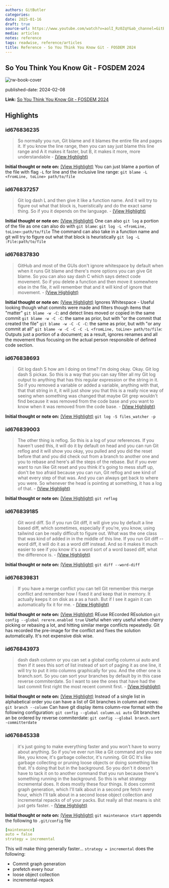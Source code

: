 ```yaml
---
authors: GitButler
categories:
date: 2025-01-16
draft: true
source-url: https://www.youtube.com/watch?v=aolI_Rz0ZqY&ab_channel=GitButler
media: articles
notes: reference
tags: readwise, reference/articles
title: Reference - So You Think You Know Git - FOSDEM 2024
---
```


## So You Think You Know Git - FOSDEM 2024

![rw-book-cover](https://i.ytimg.com/vi/aolI_Rz0ZqY/maxresdefault.jpg)

published-date: 2024-02-08

**Link:** [So You Think You Know Git - FOSDEM 2024](https://www.youtube.com/watch?v=aolI_Rz0ZqY&ab_channel=GitButler)

## Highlights

### id676836235

> So normally you run, Git blame and it blames the entire file and pages it. If you know the line range, then you can say just blame this line range and A it makes it faster, but B, it makes it more, more understandable
> \- [(View Highlight)](https://read.readwise.io/read/01hpk5f9emg3qsqrfj8ty6rq1j)

**Initial thought or note on:** [(View Highlight)](https://read.readwise.io/read/01hpk5f9emg3qsqrfj8ty6rq1j)
You can just blame a portion of the file with flag `-L` for line and the inclusive line range: `git blame -L <fromLine, toLine> path/to/file`

### id676837257

> Git log dash L and then give it like a function name. And it will try to figure out what that block is, hueristically and do the exact same thing. So if you it depends on the language.
> \- [(View Highlight)](https://read.readwise.io/read/01hpk5vd3jgv67n04t0khgh4dq)

**Initial thought or note on:** [(View Highlight)](https://read.readwise.io/read/01hpk5vd3jgv67n04t0khgh4dq)
One can also `git log` a portion of the file as one can also do with `git blame`: `git log -L <fromLine, toLine>:path/to/file`
The command can also take in a function name and git will try to figure out what that block is heuristically
`git log -L :File:path/to/file`

### id676837830

> GitHub and most of the GUIs don't ignore whitespace by default when when it runs Git blame and there's more options you can give Git blame. So you can also say dash C which says detect code movement. So if you delete a function and then move it somewhere else
> in the file, it will remember that and it will kind of ignore that movement.
> \- [(View Highlight)](https://read.readwise.io/read/01hpk62atp59mrdypqa92fzaxj)

**Initial thought or note on:** [(View Highlight)](https://read.readwise.io/read/01hpk62atp59mrdypqa92fzaxj)
Ignores Whitespace - Useful looking though what commits were made and filters though items that "matter"
`git blame -w -C`: and detect lines moved or copied in the same commit
`git blame -w -C -C`: the same as prior, but with "or the commit that created the file"
`git blame -w -C -C -C`: the same as prior, but with "or any commit at all"
`git blame -w -C -C -C -L <fromLine, toLine> path/to/file`: Outputs just a portion of a document; as a result, ignores renames and all the movement thus focusing on the actual person responsible of defined code section.

### id676838693

> Git log dash S how am I doing on time? I'm doing okay. Okay. Git log dash S pickax. So this is a way that you can say filter all my Git log output to anything that has this regular expression or the string in it. So if you removed a variable or added a variable, anything with that, that that string in it, it will just show you that this is a really nice way of seeing when something was changed that maybe Git grep wouldn't find because it was removed from the code base and you want to know when it was removed from the code base.
> \- [(View Highlight)](https://read.readwise.io/read/01hpk6k31hccenkfdt3438f74t)

**Initial thought or note on:** [(View Highlight)](https://read.readwise.io/read/01hpk6k31hccenkfdt3438f74t)
`git log -S files_watcher -p`

### id676839003

> The other thing is reflog. So this is a log of your references. If you haven't used this, it will do it by default on head and you can run Git reflog and it will show you okay, you pulled and you did the reset before that and you did check out from a branch to another one and you to rebase and here's all the steps of the rebase. But if you ever want to run like Git reset and you think it's going to mess stuff up, don't be too afraid because you can run, Git reflog and see kind of what every step of that was. And you can always get back to where you were. So whenever the head is pointing at something, it has a log of that.
> \- [(View Highlight)](https://read.readwise.io/read/01hpk6n8h2ac9bhx9rdwy1ghsz)

**Initial thought or note on:** [(View Highlight)](https://read.readwise.io/read/01hpk6n8h2ac9bhx9rdwy1ghsz)
`git reflog`

### id676839185

> Git word diff. So if you run Git diff, it will give you by default a line based diff, which sometimes, especially if you're, you know, using tailwind can be really difficult to figure out. What was the one class that was kind of added in in the middle of this line. If you run Git diff -- word diff, it will do it as a word diff instead. And so it makes it much easier to see if you know it's a word sort of a word based diff, what the difference is.
> \- [(View Highlight)](https://read.readwise.io/read/01hpk6qevjkb6785z540z9pweq)

**Initial thought or note on:** [(View Highlight)](https://read.readwise.io/read/01hpk6qevjkb6785z540z9pweq)
`git diff --word-diff`

### id676839831

> If you have a merge conflict you can tell Git remember this merge conflict and remember how I fixed it and keep that in memory. It actually keeps it on disk as a as a hash. But if I see it again it can automatically fix it for me.
> \- [(View Highlight)](https://read.readwise.io/read/01hpk6vkacfn88ytxsgdvp3v8s)

**Initial thought or note on:** [(View Highlight)](https://read.readwise.io/read/01hpk6vkacfn88ytxsgdvp3v8s)
REuse REcorded REsolution
`git config --global rerere.enabled true`
Useful when very useful when cherry picking or rebasing a lot, and hitting similar merge conflicts repeatedly. Git has recorded the pre-image for the conflict and fixes the solution automatically.
It's not expensive disk wise.

### id676843973

> dash dash column or you can set a global config column.ui auto and then if it sees this sort of list instead of sort of paging it as one line, it will try to put it into columns graphically for you.
> And the other one is branch.sort. So you can sort your branches by default by in this case reverse commiterdate. So I want to see the ones that have had the last commit first right the most recent commit first.
> \- [(View Highlight)](https://read.readwise.io/read/01hpk7c1a1fmp6g0bb74sx0fcd)

**Initial thought or note on:** [(View Highlight)](https://read.readwise.io/read/01hpk7c1a1fmp6g0bb74sx0fcd)
Instead of a single list in alphabetical order you can have a list of Git branches in column and rows: `git branch --column`
Can have git display items column-row format with the following configuration: `git config --global column.ui auto`
Git branches an be ordered by reverse commiterdate: `git config --global branch.sort -committerdate`

### id676845338

> it's just going to make everything faster and you won't have to worry about anything. So if you've ever run like a Git command and you see like, you know, it's garbage collector, it's running. Git GC It's like garbage collecting or pruning loose objects or doing something like that. It's doing that but in the background. So you don't it doesn't have to tack it on to another command that you run because there's something running in the background. So this is what strategy incremental does. It does mostly these four things. It does commit graph generation, which I'll talk about in a second pre fetch every hour, which I'll talk about in a second
> loose object collection and incremental repacks of of your packs. But really all that means is shit just gets faster.
> \- [(View Highlight)](https://read.readwise.io/read/01hpk80r9jzvf4zc6qg31ygxwy)

**Initial thought or note on:** [(View Highlight)](https://read.readwise.io/read/01hpk80r9jzvf4zc6qg31ygxwy)
`git maintenance start` appends the following to `.git/config` file

```yml
[maintenance]
auto = false
strategy = incremental
```

This will make thing generally faster...
`strategy = incremental` does the following:

- Commit graph generation
- prefetch every hour
- loose object collection
- incremental-repack
